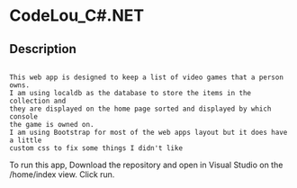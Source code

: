 ﻿# CodeLou_C#.NET 

## Description
```

This web app is designed to keep a list of video games that a person owns.  
I am using localdb as the database to store the items in the collection and 
they are displayed on the home page sorted and displayed by which console
the game is owned on.
I am using Bootstrap for most of the web apps layout but it does have a little
custom css to fix some things I didn't like

```

To run this app, Download the repository and open in Visual Studio on the /home/index view. 
Click run.
